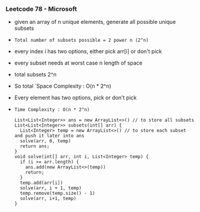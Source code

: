### Leetcode 78 - Microsoft
- given an array of n unique elements, generate all possible unique subsets
- `Total number of subsets possible = 2 power n (2^n)`
- every index i has two options, either pick arr[i] or don't pick
- every subset needs at worst case n length of space
- total subsets 2^n
- So total `Space Complexity : O(n * 2^n)
- Every element has two options, pick or don't pick
- `Time Complexity : O(n * 2^n)`

  ```
  List<List<Integer>> ans = new ArrayList<>() // to store all subsets
  List<List<Integer>> subsets(int[] arr) {
    List<Integer> temp = new ArrayList<>() // to store each subset and push it later into ans
    solve(arr, 0, temp)
    return ans;
  }
  void solve(int[] arr, int i, List<Integer> temp) {
    if (i >= arr.length) {
      ans.add(new ArrayList<>(temp))
      return;
    }
    temp.add(arr[i])
    solve(arr, i + 1, temp)
    temp.remove(temp.size() - 1)
    solve(arr, i+1, temp)
  }
  
  ```
